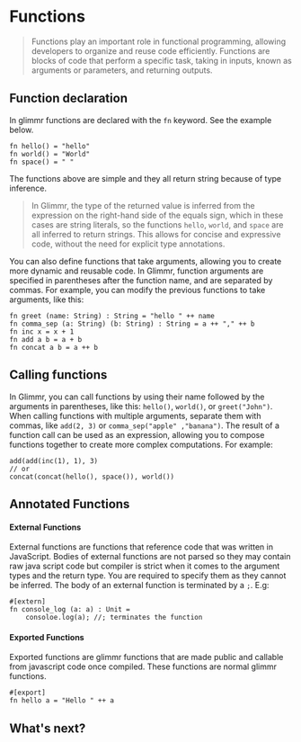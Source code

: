 # Functions
> Functions play an important role in functional programming, allowing developers to organize and reuse code efficiently. Functions are blocks of code that perform a specific task, taking in inputs, known as arguments or parameters, and returning outputs.  

## Function declaration

In glimmr functions are declared with the `fn` keyword. See the example below.

```glimmr
fn hello() = "hello"
fn world() = "World"
fn space() = " "
```

The functions above are simple and they all return string because of type inference. 

> In Glimmr, the type of the returned value is inferred from the expression on the right-hand side of the equals sign, which in these cases are string literals, so the functions `hello`, `world`, and `space` are all inferred to return strings. This allows for concise and expressive code, without the need for explicit type annotations.

You can also define functions that take arguments, allowing you to create more dynamic and reusable code. In Glimmr, function arguments are specified in parentheses after the function name, and are separated by commas. For example, you can modify the previous functions to take arguments, like this:

```glimmr
fn greet (name: String) : String = "hello " ++ name
fn comma_sep (a: String) (b: String) : String = a ++ "," ++ b
fn inc x = x + 1
fn add a b = a + b
fn concat a b = a ++ b
```

## Calling functions
In Glimmr, you can call functions by using their name followed by the arguments in parentheses, like this: `hello()`, `world()`, or `greet("John")`. When calling functions with multiple arguments, separate them with commas, like `add(2, 3)` or `comma_sep("apple" ,"banana")`. The result of a function call can be used as an expression, allowing you to compose functions together to create more complex computations. For example:

```glimmr
add(add(inc(1), 1), 3)
// or
concat(concat(hello(), space()), world())
```


## Annotated Functions

#### External Functions

External functions are functions that reference code that was written in JavaScript. Bodies of external functions are not parsed so they may contain raw java script code but compiler is strict when it comes to the argument types and the return type. You are required to specify them as they cannot be inferred. The body of an external function is terminated by a `;`.  E.g:

```glimmr
#[extern]
fn console_log (a: a) : Unit = 
	consoloe.log(a); //; terminates the function
```

#### Exported Functions

Exported functions are glimmr functions that are made public and callable from javascript code once compiled. These functions are normal glimmr functions. 

```glimmr
#[export]
fn hello a = "Hello " ++ a
```

## What's next?

